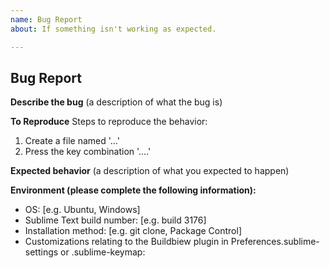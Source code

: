 ```yaml
---
name: Bug Report
about: If something isn't working as expected.

---
```


## Bug Report

**Describe the bug**
(a description of what the bug is)

**To Reproduce**
Steps to reproduce the behavior:
1. Create a file named '...'
2. Press the key combination '....'

**Expected behavior**
(a description of what you expected to happen)

**Environment (please complete the following information):**
 - OS: [e.g. Ubuntu, Windows]
 - Sublime Text build number: [e.g. build 3176]
 - Installation method: [e.g. git clone, Package Control]
 - Customizations relating to the Buildbiew plugin in Preferences.sublime-settings or .sublime-keymap:
